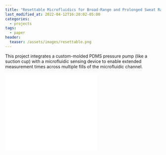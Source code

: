 ```yaml
---
title: "Resettable Microfluidics for Broad-Range and Prolonged Sweat Rate Sensing"
last_modified_at: 2022-04-12T16:20:02-05:00
categories:
  - projects
tags:
  - paper
header:
  teaser: /assets/images/resettable.png
---
```


This project integrates a custom-molded PDMS pressure pump (like a suction cup) with a microfluidic sensing device to enable extended measurement times across multiple fills of the microfluidic channel. 

<embed src="/assets/pdf/bariya_davis_2022_acssensors_resettable-ufluidic.pdf" type="application/pdf" height="250"/>